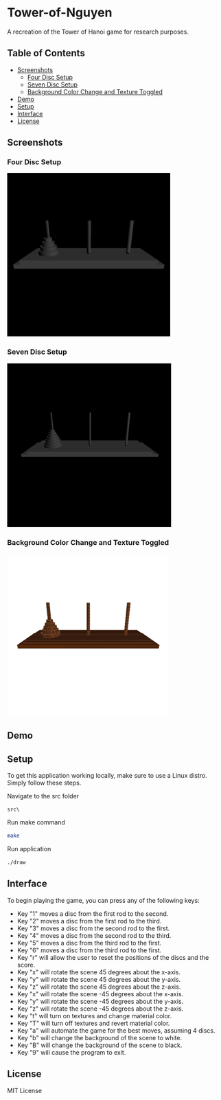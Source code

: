 # Tower-of-Nguyen

A recreation of the Tower of Hanoi game for research purposes.

## Table of Contents

- [Screenshots](#screenshots)
  - [Four Disc Setup](#four-disc-setup)
  - [Seven Disc Setup](#seven-disc-setup)
  - [Background Color Change and Texture Toggled](#background-color-change-and-texture-toggled)
- [Demo](#demo)
- [Setup](#setup)
- [Interface](#interface)
- [License](#license)

## Screenshots

### Four Disc Setup

![four][four]

### Seven Disc Setup

![seven][seven]

### Background Color Change and Texture Toggled

![texture][texture]

[four]: public/assets/imgs/fourdisc.png
[seven]: public/assets/imgs/sevendisc.png
[texture]: public/assets/imgs/texturebackground.png

## Demo

## Setup

To get this application working locally, make sure to use a Linux distro. Simply follow these steps.

Navigate to the src folder

```
src\
```

Run make command

```sh
make
```

Run application

```sh
./draw
```

## Interface

To begin playing the game, you can press any of the following keys:

- Key "1" moves a disc from the first rod to the second.
- Key "2" moves a disc from the first rod to the third.
- Key "3" moves a disc from the second rod to the first.
- Key "4" moves a disc from the second rod to the third.
- Key "5" moves a disc from the third rod to the first.
- Key "6" moves a disc from the third rod to the first.
- Key "r" will allow the user to reset the positions of the discs and the score.
- Key "x" will rotate the scene 45 degrees about the x-axis.
- Key "y" will rotate the scene 45 degrees about the y-axis.
- Key "z" will rotate the scene 45 degrees about the z-axis.
- Key "x" will rotate the scene -45 degrees about the x-axis.
- Key "y" will rotate the scene -45 degrees about the y-axis.
- Key "z" will rotate the scene -45 degrees about the z-axis.
- Key "t" will turn on textures and change material color.
- Key "T" will turn off textures and revert material color.
- Key "a" will automate the game for the best moves, assuming 4 discs.
- Key "b" will change the background of the scene to white.
- Key "B" will change the background of the scene to black.
- Key "9" will cause the program to exit.

## License

MIT License
